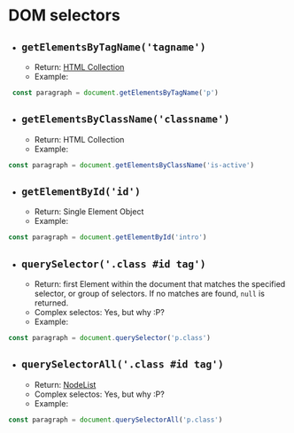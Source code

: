 # DOM selectors 

- ## `getElementsByTagName('tagname')`
    - Return: [HTML Collection](https://github.com/Chomikens/ZTM-JS/blob/10-domSelectors/DOMselectors/selectors.md#html-collection)
    - Example: 
```js
 const paragraph = document.getElementsByTagName('p')
```

- ## `getElementsByClassName('classname')`
    - Return: HTML Collection
    - Example: 
 ```js
 const paragraph = document.getElementsByClassName('is-active')
 ```

 - ## `getElementById('id')`
    - Return: Single Element Object
    - Example: 
 ```js
 const paragraph = document.getElementById('intro')
 ```

 - ## `querySelector('.class #id tag')`
    - Return: first Element within the document that matches the specified selector, or group of selectors. If no matches are found, `null` is returned. 
    - Complex selectos: Yes, but why :P? 
    - Example: 
 ```js
 const paragraph = document.querySelector('p.class')
 ```


 - ## `querySelectorAll('.class #id tag')`
    - Return: [NodeList](https://github.com/Chomikens/ZTM-JS/blob/10-domSelectors/DOMselectors/selectors.md#nodelist)
    - Complex selectos: Yes, but why :P? 
    - Example: 
 ```js
 const paragraph = document.querySelectorAll('p.class')
 ```


